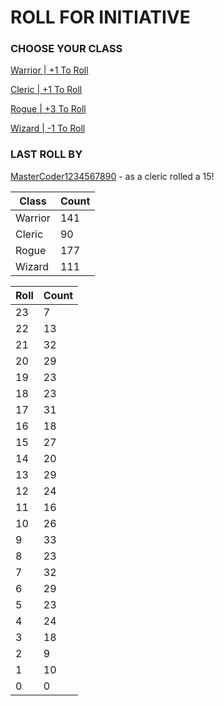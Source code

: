 # ROLL FOR INITIATIVE
### CHOOSE YOUR CLASS

[Warrior | +1 To Roll](https://github.com/benjaminsampica/benjaminsampica/issues/new?title=roll%7Cwarrior&body=Just+click+%27Submit+new+issue%27.)

[Cleric | +1 To Roll](https://github.com/benjaminsampica/benjaminsampica/issues/new?title=roll%7Ccleric&body=Just+click+%27Submit+new+issue%27.)

[Rogue | +3 To Roll](https://github.com/benjaminsampica/benjaminsampica/issues/new?title=roll%7Crogue&body=Just+click+%27Submit+new+issue%27.)

[Wizard | -1 To Roll](https://github.com/benjaminsampica/benjaminsampica/issues/new?title=roll%7Cwizard&body=Just+click+%27Submit+new+issue%27.)
### LAST ROLL BY
[MasterCoder1234567890](https://www.github.com/MasterCoder1234567890) - as a cleric rolled a 15!

|Class|Count|
|-|-|
|Warrior|141|
|Cleric|90|
|Rogue|177|
|Wizard|111|

|Roll|Count|
|-|-|
|23|7
|22|13
|21|32
|20|29
|19|23
|18|23
|17|31
|16|18
|15|27
|14|20
|13|29
|12|24
|11|16
|10|26
|9|33
|8|23
|7|32
|6|29
|5|23
|4|24
|3|18
|2|9
|1|10
|0|0
